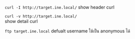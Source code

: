 `curl -I http://target.ine.local/`
show header curl

`curl -v http://target.ine.local/`   
show detail curl

`ftp target.ine.local`
defualt username ใช้เป็น anonymous ได้

